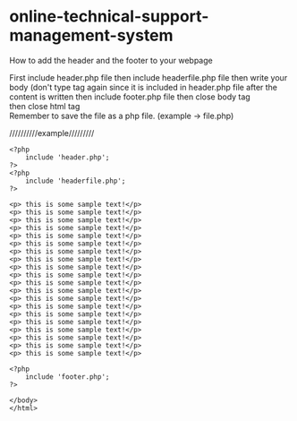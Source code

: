# online-technical-support-management-system

How to add the header and the footer to your webpage

First include header.php file
then include headerfile.php file
then write your body (don't type <body> tag again since it is included in header.php file
after the content is written then include footer.php file
then close body tag  
then close html tag  
Remember to save the file as a php file. (example -> file.php)
  
 //////////example/////////
 
 
    <?php
        include 'header.php';
    ?> 
    <?php
        include 'headerfile.php';
    ?> 
    
    <p> this is some sample text!</p>
    <p> this is some sample text!</p>
    <p> this is some sample text!</p>
    <p> this is some sample text!</p>
    <p> this is some sample text!</p>
    <p> this is some sample text!</p>
    <p> this is some sample text!</p>
    <p> this is some sample text!</p>
    <p> this is some sample text!</p>
    <p> this is some sample text!</p>
    <p> this is some sample text!</p>
    <p> this is some sample text!</p>
    <p> this is some sample text!</p>
    <p> this is some sample text!</p>
    <p> this is some sample text!</p>
    <p> this is some sample text!</p>
    <p> this is some sample text!</p>
    <p> this is some sample text!</p>
    <p> this is some sample text!</p>
    <p> this is some sample text!</p>

    <?php
        include 'footer.php';
    ?> 

    </body>
    </html>

